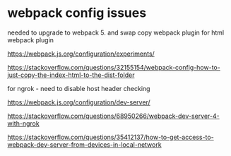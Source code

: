 # webpack config issues

needed to upgrade to webpack 5. and swap copy webpack plugin for html webpack plugin

https://webpack.js.org/configuration/experiments/

https://stackoverflow.com/questions/32155154/webpack-config-how-to-just-copy-the-index-html-to-the-dist-folder


for ngrok - need to disable host header checking

https://webpack.js.org/configuration/dev-server/

https://stackoverflow.com/questions/68950266/webpack-dev-server-4-with-ngrok

https://stackoverflow.com/questions/35412137/how-to-get-access-to-webpack-dev-server-from-devices-in-local-network



